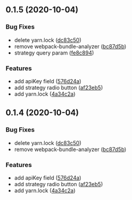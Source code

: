 ## 0.1.5 (2020-10-04)

### Bug Fixes

- delete yarn.lock ([dc83c50](https://github.com/melonmochi/pagespeed-insights-dashboard/commit/dc83c50b065f82da99204bef9e63192593388f64))
- remove webpack-bundle-analyzer ([bc87d5b](https://github.com/melonmochi/pagespeed-insights-dashboard/commit/bc87d5b3caa26534675b6cf540e8ca786f379788))
- strategy query param ([fe8c894](https://github.com/melonmochi/pagespeed-insights-dashboard/commit/fe8c894495801912d4cbbdeed61323500377443a))

### Features

- add apiKey field ([576d24a](https://github.com/melonmochi/pagespeed-insights-dashboard/commit/576d24a4259a9f3cc1b95065eb31b1fe8c73c85f))
- add strategy radio button ([af23eb5](https://github.com/melonmochi/pagespeed-insights-dashboard/commit/af23eb55932c191a9e95d2e4d0d935ad605bd5b9))
- add yarn.lock ([4a34c2a](https://github.com/melonmochi/pagespeed-insights-dashboard/commit/4a34c2a31f52a27372c9317b9c61e836be844815))

## 0.1.4 (2020-10-04)

### Bug Fixes

- delete yarn.lock ([dc83c50](https://github.com/melonmochi/pagespeed-insights-dashboard/commit/dc83c50b065f82da99204bef9e63192593388f64))
- remove webpack-bundle-analyzer ([bc87d5b](https://github.com/melonmochi/pagespeed-insights-dashboard/commit/bc87d5b3caa26534675b6cf540e8ca786f379788))

### Features

- add apiKey field ([576d24a](https://github.com/melonmochi/pagespeed-insights-dashboard/commit/576d24a4259a9f3cc1b95065eb31b1fe8c73c85f))
- add strategy radio button ([af23eb5](https://github.com/melonmochi/pagespeed-insights-dashboard/commit/af23eb55932c191a9e95d2e4d0d935ad605bd5b9))
- add yarn.lock ([4a34c2a](https://github.com/melonmochi/pagespeed-insights-dashboard/commit/4a34c2a31f52a27372c9317b9c61e836be844815))
